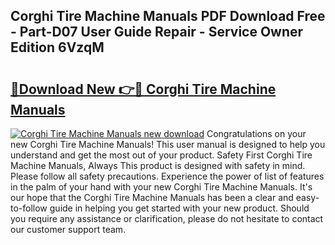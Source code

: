 ## Corghi Tire Machine Manuals PDF Download Free - Part-D07 User Guide Repair - Service Owner Edition 6VzqM

# <h2><a href="http://bc4782.oget.top/?id=Corghi+Tire+Machine+Manuals">🔗Download New 👉🔴 Corghi Tire Machine Manuals</a></h2>

[![Corghi Tire Machine Manuals new download](https://i.imgur.com/5g1atiW.png)](http://bc4782.oget.top/?id=Corghi+Tire+Machine+Manuals)
Congratulations on your new Corghi Tire Machine Manuals! This user manual is designed to help you understand and get the most out of your product. Safety First Corghi Tire Machine Manuals, Always This product is designed with safety in mind. Please follow all safety precautions. Experience the power of list of features in the palm of your hand with your new Corghi Tire Machine Manuals. It's our hope that the Corghi Tire Machine Manuals has been a clear and easy-to-follow guide in helping you get started with your new product. Should you require any assistance or clarification, please do not hesitate to contact our customer support team.
